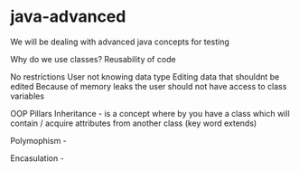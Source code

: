 # java-advanced

We will be dealing with advanced java concepts for testing

Why do we use classes?
Reusability of code

No restrictions
User not knowing data type
Editing data that shouldnt be edited
Because of memory leaks the user should not have access to class variables

OOP Pillars
Inheritance - is a concept where by you have a class which will contain / acquire attributes from another class (key word extends)

Polymophism -

Encasulation -
